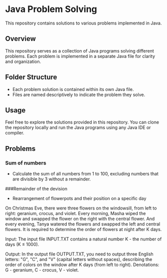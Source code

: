 # Java Problem Solving

This repository contains solutions to various problems implemented in Java.

## Overview

This repository serves as a collection of Java programs solving different problems. Each problem is implemented in a separate Java file for clarity and organization.

## Folder Structure

- Each problem solution is contained within its own Java file.
- Files are named descriptively to indicate the problem they solve.

## Usage

Feel free to explore the solutions provided in this repository. You can clone the repository locally and run the Java programs using any Java IDE or compiler.

## Problems

### Sum of numbers

- Calculate the sum of all numbers from 1 to 100, excluding numbers that are divisible by 3 without a remainder.

###Remainder of the devision
- Rearrangement of flowerpots and their position on a specific day

 On Christmas Eve, there were three flowers on the windowsill, from left to right: geranium, crocus, and violet.
 Every morning, Masha wiped the window and swapped the flower on the right with the central flower.
 And every evening, Tanya watered the flowers and swapped the left and central flowers.
 It is required to determine the order of flowers at night after K days.

 Input:
 The input file INPUT.TXT contains a natural number K - the number of days (K ≤ 1000).

 Output:
 In the output file OUTPUT.TXT, you need to output three English letters: "G", "C", and "V" (capital letters without spaces),
 describing the order of colors on the window after K days (from left to right). Denotations: G - geranium, C - crocus, V - violet.
 
